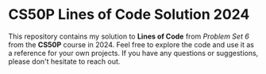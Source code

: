 # CS50P Lines of Code Solution 2024

This repository contains my solution to **Lines of Code** from _Problem Set 6_ from the **CS50P** course in 2024.
Feel free to explore the code and use it as a reference for your own projects. If you have any questions or suggestions, please don't hesitate to reach out.
